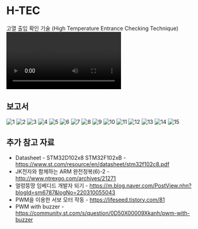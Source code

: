 # H-TEC
고열 출입 확인 기술
(High Temperature Entrance Checking Technique)  
![시연 영상](https://raw.githubusercontent.com/LeeSeungYun1020/H-TEC/main/htec.mp4)


## 보고서
![1](/report/report1024_1.png)
![2](/report/report1024_2.png)
![3](/report/report1024_3.png)
![4](/report/report1024_4.png)
![5](/report/report1024_5.png)
![6](/report/report1024_6.png)
![7](/report/report1024_7.png)
![8](/report/report1024_8.png)
![9](/report/report1024_9.png)
![10](/report/report1024_10.png)
![11](/report/report1024_11.png)
![12](/report/report1024_12.png)
![13](/report/report1024_13.png)
![14](/report/report1024_14.png)
![15](/report/report1024_15.png)


## 추가 참고 자료
- Datasheet - STM32D102x8 STM32F102xB - https://www.st.com/resource/en/datasheet/stm32f102c8.pdf
- JK전자와 함께하는 ARM 완전정복(6)-2 - http://www.ntrexgo.com/archives/21271
- 얼렁뚱땅 임베디드 개발자 되기 - https://m.blog.naver.com/PostView.nhn?blogId=sm6787&logNo=220310055043
- PWM을 이용한 서보 모터 작동 - https://lifeseed.tistory.com/81
- PWM with buzzer - https://community.st.com/s/question/0D50X00009Xkanh/pwm-with-buzzer
